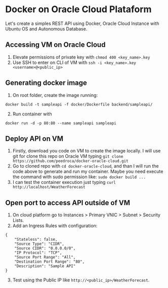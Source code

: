 # Docker on Oracle Cloud Plataform
Let's create a simples REST API using Docker, Oracle Cloud Instance with Ubuntu OS and Autonomous Database.

## Accessing VM on Oracle Cloud

1. Elevate permissions of private key with `chmod 400 <key_name>.key`
2. Use SSH to enter on CLI of VM with `ssh -i <key_name>.key <username>@<public_ip>`

## Generating docker image

1. On root folder, create the image running:
```
docker build -t sampleapi -f docker/Dockerfile backend/sampleapi/
```
2. Run container with
```
docker run -d -p 80:80 --name sampleapi sampleapi
```

## Deploy API on VM

1. Firstly, download you code on VM to create the image locally. I will use git for clone this repo on Oracle VM typing `git clone https://github.com/peedroca/docker-oracle-cloud.git` 
2. Go to cloned repo with `cd docker-oracle-cloud`, and than I will run the code above to generate and run my container. Maybe you need execute the command with sudo permission like: `sudo docker build ...`
3. I can test the container execution just typing `curl http://localhost/WeatherForecast`

## Open port to access API outside of VM

1. On cloud platform go to Instances > Primary VNIC > Subnet > Security Lists. 
2. Add an Ingress Rules with configuration:
```
{
    "Stateless": false,
    "Source Type": "CIDR",
    "Source CIDR": "0.0.0.0/0",
    "IP Protocol": "TCP",
    "Source Port Range": "All",
    "Destination Port Range": "80",
    "Description": "Sample API"
}
```
3. Test using the Public IP like `http://<public_ip>/WeatherForecast`.

